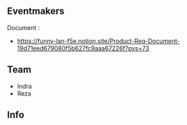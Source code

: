 ## Eventmakers

Document :

- https://funny-lan-f5e.notion.site/Product-Req-Document-19d71eed679080f5b627fc9aaa67226f?pvs=73

## Team

- Indra
- Reza

## Info
